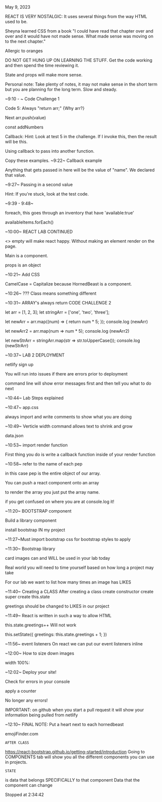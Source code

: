 May 9, 2023

REACT IS VERY NOSTALGIC: It uses several things from the way HTML used to be.

Sheyna learned CSS from a book "I could have read that chapter over and over and it would have not made sense. What made sense was moving on to the next chapter."

Allergic to oranges

DO NOT GET HUNG UP ON LEARNING THE STUFF. Get the code working and then spend the time reviewing it.

State and props will make more sense.

Personal note: Take plenty of notes, it may not make sense in the short term but you are planning for the long term. Slow and steady.

~9:10 - ~
    Code Challenge 1

Code 5: Always "return arr;" {Why arr?}

Next arr.push(value)

const addNumbers


Callback: 
Hint: Look at test 5 in the challenge. If I invoke this, then the result will be this.

Using callback to pass into another function.

Copy these examples.
~9:22~ Callback example

Anything that gets passed in here will be the value of "name". We declared that value.

~9:27~ Passing in a second value

Hint: If you're stuck, look at the test code.

~9:39 - 9:48~

foreach, this goes through an inventory that have 'available:true'

availableItems.forEach()


~10:00~ REACT LAB CONTINUED

<> empty will make react happy. Without making an element render on the page.

Main is a component. 

props is an object

~10:21~ Add CSS

CamelCase = Capitalize because HornedBeast is a component.

~10:26~ ???
Class means something different


~10:31~ ARRAY's always return 
CODE CHALLENGE 2

let arr = [1, 2, 3];
let stringArr = ['one', 'two', 'three'];

let newArr = arr.map((num) => {
    return num * 5;
});
console.log (newArr)

let newArr2 = arr.map(num => num * 5);
console.log (newArr2)

let newStrArr = stringArr.map(str => str.toUpperCase());
console.log (newStrArr)



~10:37~ LAB 2 DEPLOYMENT

netlify sign up

You will run into issues if there are errors prior to deployment

command line will show error messages first and then tell you what to do next

~10:44~ Lab Steps explained

~10:47~ app.css

always import and write comments to show what you are doing

~10:49~ Verticle width command allows text to shrink and grow

data.json

~10:53~
import
render function

First thing you do is write a callback function inside of your render function

~10:58~ 
refer to the name of each pep

in this case pep is the entire object of our array.

You can push a react component onto an array

to render the array you just put the array name.

if you get confused on where you are at console.log it!

~11:20~ BOOTSTRAP component

Build a library component 

install bootstrap IN my project

~11:27~Must import bootstrap css for bootstrap styles to apply

~11:30~ Bootstrap library

card images can and WILL be used in your lab today

Real world you will need to time yourself based on how long a project may take

For our lab we want to list how many times an image has LIKES

~11:40~ Creating a CLASS
After creating a class
create constructor
create super
create this.state

greetings should be changed to LIKES in our project

~11:49~ React is written in such a way to allow HTML

this.state.greetings++ Will not work

this.setState({
    greetings: this.state.greetings + 1;
})

~11:56~ event listeners
On react we can put our event listeners inline

~12:00~ How to size down images

width 100%:

~12:02~ Deploy your site!

Check for errors in your console

apply a counter

No longer any errors!


IMPORTANT: on github when you start a pull request it will show your information being pulled from netlify

~12:10~
FINAL NOTE: Put a heart next to each hornedbeast

emojiFinder.com




    AFTER CLASS


https://react-bootstrap.github.io/getting-started/introduction
Going to COMPONENTS tab will show you all the different components you can use in projects.

    STATE 
is data that belongs SPECIFICALLY to that component
Data that the component can change

Stopped at 2:34:42
